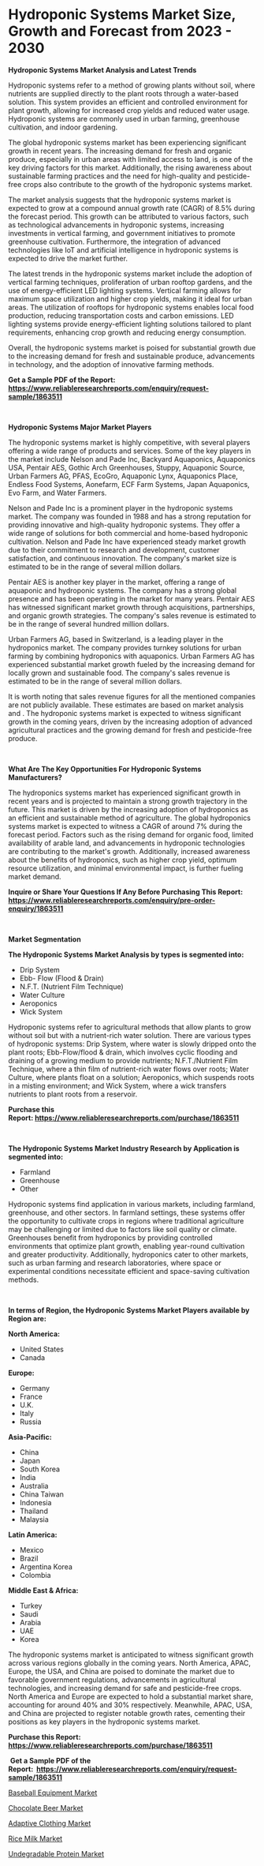 <p><h1>Hydroponic Systems Market Size, Growth and Forecast from 2023 - 2030</h1></p><p><strong>Hydroponic Systems Market Analysis and Latest Trends</strong></p>
<p><p>Hydroponic systems refer to a method of growing plants without soil, where nutrients are supplied directly to the plant roots through a water-based solution. This system provides an efficient and controlled environment for plant growth, allowing for increased crop yields and reduced water usage. Hydroponic systems are commonly used in urban farming, greenhouse cultivation, and indoor gardening.</p><p>The global hydroponic systems market has been experiencing significant growth in recent years. The increasing demand for fresh and organic produce, especially in urban areas with limited access to land, is one of the key driving factors for this market. Additionally, the rising awareness about sustainable farming practices and the need for high-quality and pesticide-free crops also contribute to the growth of the hydroponic systems market.</p><p>The market analysis suggests that the hydroponic systems market is expected to grow at a compound annual growth rate (CAGR) of 8.5% during the forecast period. This growth can be attributed to various factors, such as technological advancements in hydroponic systems, increasing investments in vertical farming, and government initiatives to promote greenhouse cultivation. Furthermore, the integration of advanced technologies like IoT and artificial intelligence in hydroponic systems is expected to drive the market further.</p><p>The latest trends in the hydroponic systems market include the adoption of vertical farming techniques, proliferation of urban rooftop gardens, and the use of energy-efficient LED lighting systems. Vertical farming allows for maximum space utilization and higher crop yields, making it ideal for urban areas. The utilization of rooftops for hydroponic systems enables local food production, reducing transportation costs and carbon emissions. LED lighting systems provide energy-efficient lighting solutions tailored to plant requirements, enhancing crop growth and reducing energy consumption.</p><p>Overall, the hydroponic systems market is poised for substantial growth due to the increasing demand for fresh and sustainable produce, advancements in technology, and the adoption of innovative farming methods.</p></p>
<p><strong>Get a Sample PDF of the Report:&nbsp; <a href="https://www.reliableresearchreports.com/enquiry/request-sample/1863511">https://www.reliableresearchreports.com/enquiry/request-sample/1863511</a></strong></p>
<p>&nbsp;</p>
<p><strong>Hydroponic Systems Major Market Players</strong></p>
<p><p>The hydroponic systems market is highly competitive, with several players offering a wide range of products and services. Some of the key players in the market include Nelson and Pade Inc, Backyard Aquaponics, Aquaponics USA, Pentair AES, Gothic Arch Greenhouses, Stuppy, Aquaponic Source, Urban Farmers AG, PFAS, EcoGro, Aquaponic Lynx, Aquaponics Place, Endless Food Systems, Aonefarm, ECF Farm Systems, Japan Aquaponics, Evo Farm, and Water Farmers.</p><p>Nelson and Pade Inc is a prominent player in the hydroponic systems market. The company was founded in 1988 and has a strong reputation for providing innovative and high-quality hydroponic systems. They offer a wide range of solutions for both commercial and home-based hydroponic cultivation. Nelson and Pade Inc have experienced steady market growth due to their commitment to research and development, customer satisfaction, and continuous innovation. The company's market size is estimated to be in the range of several million dollars.</p><p>Pentair AES is another key player in the market, offering a range of aquaponic and hydroponic systems. The company has a strong global presence and has been operating in the market for many years. Pentair AES has witnessed significant market growth through acquisitions, partnerships, and organic growth strategies. The company's sales revenue is estimated to be in the range of several hundred million dollars.</p><p>Urban Farmers AG, based in Switzerland, is a leading player in the hydroponics market. The company provides turnkey solutions for urban farming by combining hydroponics with aquaponics. Urban Farmers AG has experienced substantial market growth fueled by the increasing demand for locally grown and sustainable food. The company's sales revenue is estimated to be in the range of several million dollars.</p><p>It is worth noting that sales revenue figures for all the mentioned companies are not publicly available. These estimates are based on market analysis and . The hydroponic systems market is expected to witness significant growth in the coming years, driven by the increasing adoption of advanced agricultural practices and the growing demand for fresh and pesticide-free produce.</p></p>
<p>&nbsp;</p>
<p><strong>What Are The Key Opportunities For Hydroponic Systems Manufacturers?</strong></p>
<p><p>The hydroponics systems market has experienced significant growth in recent years and is projected to maintain a strong growth trajectory in the future. This market is driven by the increasing adoption of hydroponics as an efficient and sustainable method of agriculture. The global hydroponics systems market is expected to witness a CAGR of around 7% during the forecast period. Factors such as the rising demand for organic food, limited availability of arable land, and advancements in hydroponic technologies are contributing to the market's growth. Additionally, increased awareness about the benefits of hydroponics, such as higher crop yield, optimum resource utilization, and minimal environmental impact, is further fueling market demand.</p></p>
<p><strong>Inquire or Share Your Questions If Any Before Purchasing This Report: <a href="https://www.reliableresearchreports.com/enquiry/pre-order-enquiry/1863511">https://www.reliableresearchreports.com/enquiry/pre-order-enquiry/1863511</a></strong></p>
<p>&nbsp;</p>
<p><strong>Market Segmentation</strong></p>
<p><strong>The Hydroponic Systems Market Analysis by types is segmented into:</strong></p>
<p><ul><li>Drip System</li><li>Ebb- Flow (Flood & Drain)</li><li>N.F.T. (Nutrient Film Technique)</li><li>Water Culture</li><li>Aeroponics</li><li>Wick System</li></ul></p>
<p><p>Hydroponic systems refer to agricultural methods that allow plants to grow without soil but with a nutrient-rich water solution. There are various types of hydroponic systems: Drip System, where water is slowly dripped onto the plant roots; Ebb-Flow/flood & drain, which involves cyclic flooding and draining of a growing medium to provide nutrients; N.F.T./Nutrient Film Technique, where a thin film of nutrient-rich water flows over roots; Water Culture, where plants float on a solution; Aeroponics, which suspends roots in a misting environment; and Wick System, where a wick transfers nutrients to plant roots from a reservoir.</p></p>
<p><strong>Purchase this Report:&nbsp;<a href="https://www.reliableresearchreports.com/purchase/1863511">https://www.reliableresearchreports.com/purchase/1863511</a></strong></p>
<p>&nbsp;</p>
<p><strong>The Hydroponic Systems Market Industry Research by Application is segmented into:</strong></p>
<p><ul><li>Farmland</li><li>Greenhouse</li><li>Other</li></ul></p>
<p><p>Hydroponic systems find application in various markets, including farmland, greenhouse, and other sectors. In farmland settings, these systems offer the opportunity to cultivate crops in regions where traditional agriculture may be challenging or limited due to factors like soil quality or climate. Greenhouses benefit from hydroponics by providing controlled environments that optimize plant growth, enabling year-round cultivation and greater productivity. Additionally, hydroponics cater to other markets, such as urban farming and research laboratories, where space or experimental conditions necessitate efficient and space-saving cultivation methods.</p></p>
<p>&nbsp;</p>
<p><strong>In terms of Region, the Hydroponic Systems Market Players available by Region are:</strong></p>
<p>
    <p> <strong> North America: </strong>
        <ul>
            <li>United States</li>
            <li>Canada</li>
        </ul>
        </p> 
    <p> <strong> Europe: </strong>
        <ul>
            <li>Germany</li>
            <li>France</li>
            <li>U.K.</li>
            <li>Italy</li>
            <li>Russia</li>
        </ul>
        </p> 
    <p> <strong> Asia-Pacific: </strong>
        <ul>
            <li>China</li>
            <li>Japan</li>
            <li>South Korea</li>
            <li>India</li>
            <li>Australia</li>
            <li>China Taiwan</li>
            <li>Indonesia</li>
            <li>Thailand</li>
            <li>Malaysia</li>
        </ul>
        </p> 
    <p> <strong> Latin America: </strong>
        <ul>
            <li>Mexico</li>
            <li>Brazil</li>
            <li>Argentina Korea</li>
            <li>Colombia</li>
        </ul>
        </p> 
    <p> <strong> Middle East & Africa: </strong>
        <ul>
            <li>Turkey</li>
            <li>Saudi</li>
            <li>Arabia</li>
            <li>UAE</li>
            <li>Korea</li>
        </ul>
    </p>
    </p>
<p><p>The hydroponic systems market is anticipated to witness significant growth across various regions globally in the coming years. North America, APAC, Europe, the USA, and China are poised to dominate the market due to favorable government regulations, advancements in agricultural technologies, and increasing demand for safe and pesticide-free crops. North America and Europe are expected to hold a substantial market share, accounting for around 40% and 30% respectively. Meanwhile, APAC, USA, and China are projected to register notable growth rates, cementing their positions as key players in the hydroponic systems market.</p></p>
<p><strong>Purchase this Report: <a href="https://www.reliableresearchreports.com/purchase/1863511">https://www.reliableresearchreports.com/purchase/1863511</a></strong></p>
<p>&nbsp;<strong>Get a Sample PDF of the Report:&nbsp;&nbsp;<a href="https://www.reliableresearchreports.com/enquiry/request-sample/1863511">https://www.reliableresearchreports.com/enquiry/request-sample/1863511</a></strong></p>
<p><strong></strong></p>
<p><p><a href="https://medium.com/@loretashyti01/baseball-equipment-market-trends-forecast-and-competitive-analysis-to-2030-463621d9e85f">Baseball Equipment Market</a></p><p><a href="https://www.linkedin.com/pulse/chocolate-beer-market-size-2023-2030-global-industrial-analysis-jxate/">Chocolate Beer Market</a></p><p><a href="https://medium.com/@sarademiri71/decoding-adaptive-clothing-market-metrics-market-share-trends-and-growth-patterns-4af2485ca1da">Adaptive Clothing Market</a></p><p><a href="https://www.linkedin.com/pulse/rice-milk-market-share-amp-new-trends-analysis-report-type-sgwde/">Rice Milk Market</a></p><p><a href="https://github.com/ChiragRp1/Market-Research-Report-List-1/blob/main/undegradable-protein-market.md">Undegradable Protein Market</a></p></p>